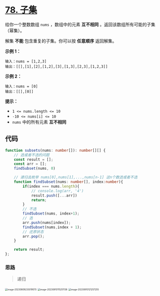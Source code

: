 # [78. 子集](https://leetcode.cn/problems/subsets/)

给你一个整数数组 `nums` ，数组中的元素 **互不相同** 。返回该数组所有可能的子集（幂集）。

解集 **不能** 包含重复的子集。你可以按 **任意顺序** 返回解集。

 

**示例 1：**

```
输入：nums = [1,2,3]
输出：[[],[1],[2],[1,2],[3],[1,3],[2,3],[1,2,3]]
```

**示例 2：**

```
输入：nums = [0]
输出：[[],[0]]
```

 

**提示：**

-   `1 <= nums.length <= 10`
-   `-10 <= nums[i] <= 10`
-   `nums` 中的所有元素 **互不相同**

## 代码

```ts
function subsets(nums: number[]): number[][] {
    // 选或者不选的问题
    const result = [];
    const arr = [];
    findSubset(nums, 0)

    // 递归去枚举 nums[0],nums[1],...,nums[n-1] 这n个数选或者不选
    function findSubset(nums: number[], index:number){
        if(index === nums.length){
            // console.log(arr, '4')
            result.push([...arr])
            return;
        }
        // 不选
        findSubset(nums, index+1);
        // 选
        arr.push(nums[index]);
        findSubset(nums,index + 1);
        // 还原状态
        arr.pop();
    }

    return result;
};
```

### 思路

>   递归



<img src="https://qiniucloud.qishilong.space/images/202308092330607.png" alt="image-20230809233019570" style="zoom:50%;" />

<img src="https://qiniucloud.qishilong.space/images/202308101152250.png" alt="image-20230810115251138" style="zoom:50%;" />







<img src="https://qiniucloud.qishilong.space/images/202308101212288.png" alt="image-20230810121257255" style="zoom:50%;" />